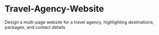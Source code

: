# Travel-Agency-Website
Design a multi-page website for a travel agency, highlighting destinations, packages, and contact details
